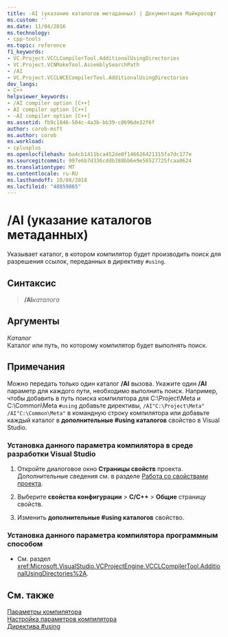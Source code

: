 ```yaml
---
title: -AI (указание каталогов метаданных) | Документация Майкрософт
ms.custom: ''
ms.date: 11/04/2016
ms.technology:
- cpp-tools
ms.topic: reference
f1_keywords:
- VC.Project.VCCLCompilerTool.AdditionalUsingDirectories
- VC.Project.VCNMakeTool.AssemblySearchPath
- /AI
- VC.Project.VCCLWCECompilerTool.AdditionalUsingDirectories
dev_langs:
- C++
helpviewer_keywords:
- /AI compiler option [C++]
- AI compiler option [C++]
- -AI compiler option [C++]
ms.assetid: fb9c1846-504c-4a3b-bb39-c8696de32f6f
author: corob-msft
ms.author: corob
ms.workload:
- cplusplus
ms.openlocfilehash: ba4cb1411bca452de0f146626421315fa7dc177e
ms.sourcegitcommit: 997e6b7d336cddb388bb6e9e56527725fcaa0624
ms.translationtype: MT
ms.contentlocale: ru-RU
ms.lasthandoff: 10/08/2018
ms.locfileid: "48859865"
---
```

# <a name="ai-specify-metadata-directories"></a>/AI (указание каталогов метаданных)

Указывает каталог, в котором компилятор будет производить поиск для разрешения ссылок, переданных в директиву `#using`.

## <a name="syntax"></a>Синтаксис

> **/AI**_каталога_

## <a name="arguments"></a>Аргументы

*Каталог*<br/>
Каталог или путь, по которому компилятор будет выполнять поиск.

## <a name="remarks"></a>Примечания

Можно передать только один каталог **/AI** вызова. Укажите один **/AI** параметр для каждого пути, необходимо выполнить поиск. Например, чтобы добавить в путь поиска компилятора для C:\Project\Meta и C:\Common\Meta `#using` добавьте директивы, `/AI"C:\Project\Meta" /AI"C:\Common\Meta"` в командную строку компилятора или добавьте каждый каталог в **дополнительные #using каталогов** свойство в Visual Studio.

### <a name="to-set-this-compiler-option-in-the-visual-studio-development-environment"></a>Установка данного параметра компилятора в среде разработки Visual Studio

1. Откройте диалоговое окно **Страницы свойств** проекта. Дополнительные сведения см. в разделе [Работа со свойствами проекта](../../ide/working-with-project-properties.md).

1. Выберите **свойства конфигурации** > **C/C++** > **Общие** страницу свойств.

1. Изменить **дополнительные #using каталогов** свойство.

### <a name="to-set-this-compiler-option-programmatically"></a>Установка данного параметра компилятора программным способом

- См. раздел <xref:Microsoft.VisualStudio.VCProjectEngine.VCCLCompilerTool.AdditionalUsingDirectories%2A>.

## <a name="see-also"></a>См. также

[Параметры компилятора](../../build/reference/compiler-options.md)<br/>
[Настройка параметров компилятора](../../build/reference/setting-compiler-options.md)<br/>
[Директива #using](../../preprocessor/hash-using-directive-cpp.md)
